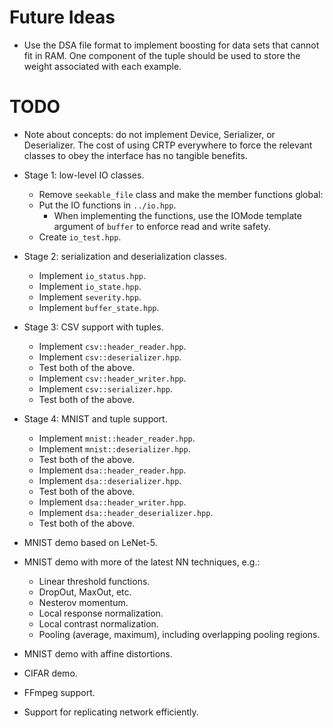<!--
  ** File Name: README.md
  ** Author:    Aditya Ramesh
  ** Date:      06/30/2014
  ** Contact:   _@adityaramesh.com
-->

# Future Ideas

- Use the DSA file format to implement boosting for data sets that cannot fit in
RAM. One component of the tuple should be used to store the weight associated
with each example.

# TODO

- Note about concepts: do not implement Device, Serializer, or Deserializer. The
cost of using CRTP everywhere to force the relevant classes to obey the
interface has no tangible benefits.

- Stage 1: low-level IO classes.
    - Remove `seekable_file` class and make the member functions global:
	- Put the IO functions in `../io.hpp`.
	    - When implementing the functions, use the IOMode template argument
	    of `buffer` to enforce read and write safety.
	- Create `io_test.hpp`.

- Stage 2: serialization and deserialization classes.
    - Implement `io_status.hpp`.
    - Implement `io_state.hpp`.
    - Implement `severity.hpp`.
    - Implement `buffer_state.hpp`.

- Stage 3: CSV support with tuples.
    - Implement `csv::header_reader.hpp`.
    - Implement `csv::deserializer.hpp`.
    - Test both of the above.
    - Implement `csv::header_writer.hpp`.
    - Implement `csv::serializer.hpp`.
    - Test both of the above.

- Stage 4: MNIST and tuple support.
    - Implement `mnist::header_reader.hpp`.
    - Implement `mnist::deserializer.hpp`.
    - Test both of the above.
    - Implement `dsa::header_reader.hpp`.
    - Implement `dsa::deserializer.hpp`.
    - Test both of the above.
    - Implement `dsa::header_writer.hpp`.
    - Implement `dsa::header_deserializer.hpp`.
    - Test both of the above.

- MNIST demo based on LeNet-5.
- MNIST demo with more of the latest NN techniques, e.g.:
    - Linear threshold functions.
    - DropOut, MaxOut, etc.
    - Nesterov momentum.
    - Local response normalization.
    - Local contrast normalization.
    - Pooling (average, maximum), including overlapping pooling regions.
- MNIST demo with affine distortions.
- CIFAR demo.
- FFmpeg support.
- Support for replicating network efficiently.
